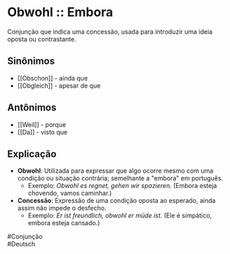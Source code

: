 # Obwohl :: Embora
Conjunção que indica uma concessão, usada para introduzir uma ideia oposta ou contrastante.

## Sinônimos
- [[Obschon]] - ainda que  
- [[Obgleich]] - apesar de que  

## Antônimos
- [[Weil]] - porque  
- [[Da]] - visto que  

## Explicação
- **Obwohl**: Utilizada para expressar que algo ocorre mesmo com uma condição ou situação contrária; semelhante a "embora" em português.
  - Exemplo: *Obwohl es regnet, gehen wir spazieren.* (Embora esteja chovendo, vamos caminhar.)
- **Concessão**: Expressão de uma condição oposta ao esperado, ainda assim não impede o desfecho.
  - Exemplo: *Er ist freundlich, obwohl er müde ist.* (Ele é simpático, embora esteja cansado.)

#Conjunção  
#Deutsch  